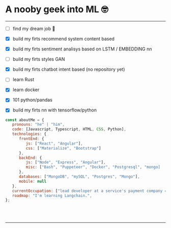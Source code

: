# A nooby geek into ML 🤓</br>
<hr/>

- [ ] find my dream job 🥸
- [x] build my firts recommend system content based
- [x] build my firts sentiment analisys based on LSTM / EMBEDDING nn
- [ ] build my firts styles GAN
- [x] build my firts chatbot intent based (no repository yet)
- [ ] learn Rust
- [x] learn docker
- [x] 101 python/pandas
- [x] build my firts nn with tensorflow/python


```javascript
const aboutMe = {
   pronouns: "he" | "him",
   code: [Javascript, Typescript, HTML, CSS, Python],
   technologies: {
      frontEnd: {
         js: ["React", "Angular"],
         css: ["Materialize", "Bootstrap"]
      },
      backEnd: {
         js: ["Node", "Express", "Angular"],
         misc: ["Bash", "Puppeteer", "Docker", "Postgresql", "mongo]
      },
      databases: ["MongoDB", "mySQL", "Postgres", "Mongo"],
      mobile: null
   },
   currentOccupation: ["lead developer at a service's payment company => Biyuyo SA"],
   roadmap: "I'm learning Langchain.",
};
```
</br></br>

---
